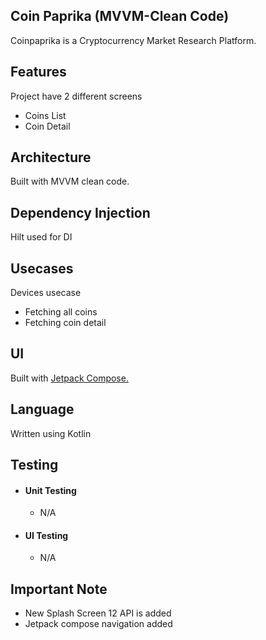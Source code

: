 ## Coin Paprika (MVVM-Clean Code)
Coinpaprika is a Cryptocurrency Market Research Platform.

## Features
Project have 2 different screens
- Coins List
- Coin Detail

## Architecture
Built with MVVM clean code.

## Dependency Injection
Hilt used for DI

## Usecases
Devices usecase
- Fetching all coins
- Fetching coin detail

## UI 
Built with [Jetpack Compose.](https://developer.android.com/jetpack/compose)

## Language
Written using Kotlin

## Testing
- #### Unit Testing
  - N/A
- #### UI Testing
  - N/A

## Important Note
- New Splash Screen 12 API is added 
- Jetpack compose navigation added
